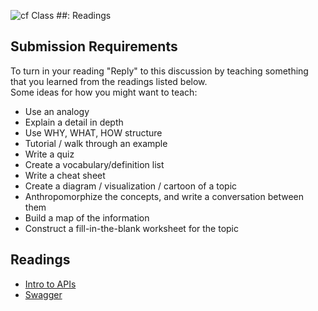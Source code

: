 ![cf](http://i.imgur.com/7v5ASc8.png) Class ##: Readings

## Submission Requirements

To turn in your reading "Reply" to this discussion by teaching something that you learned from the 
readings listed below.
<br />
Some ideas for how you might want to teach:
- Use an analogy
- Explain a detail in depth
- Use WHY, WHAT, HOW structure
- Tutorial / walk through an example
- Write a quiz
- Create a vocabulary/definition list
- Write a cheat sheet
- Create a diagram / visualization / cartoon of a topic
- Anthropomorphize the concepts, and write a conversation between them
- Build a map of the information
- Construct a fill-in-the-blank worksheet for the topic

## Readings

- [Intro to APIs](https://docs.microsoft.com/en-us/aspnet/core/tutorials/first-web-api?view=aspnetcore-2.1)
- [Swagger](https://docs.microsoft.com/en-us/aspnet/core/tutorials/web-api-help-pages-using-swagger?tabs=visual-studio&view=aspnetcore-2.1)